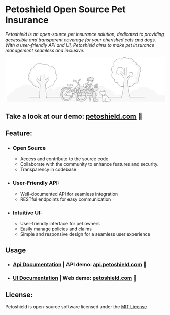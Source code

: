 # Petoshield Open Source Pet Insurance

*Petoshield is an open-source pet insurance solution, dedicated to providing accessible and transparent coverage 
for your cherished cats and dogs. With a user-friendly API and UI, Petoshield aims to make pet insurance management 
seamless and inclusive.*

![park](docs/images/boy-and-bike.svg)


## Take a look at our demo: [petoshield.com](https://petoshield.com) :link:


## Feature:
- ### Open Source
    - Access and contribute to the source code
    - Collaborate with the community to enhance features and security.
    - Transparency in codebase
- ### User-Friendly API:
    - Well-documented API for seamless integration
    - RESTful endpoints for easy communication
- ### Intuitive UI:
    - User-friendly interface for pet owners
    - Easily manage policies and claims
    - Simple and responsive design for a seamless user experience


## Usage
- ### [Api Documentation](petoshield_api/README.md) | API demo: [api.petoshield.com](https://api.petoshield.com) :link:
- ### [UI Documentation](petoshield_ui/README.md)   | Web demo: [petoshield.com](https://petoshield.com) :link:

## License:
Petoshield is open-source software licensed under the [MIT License](LICENSE)